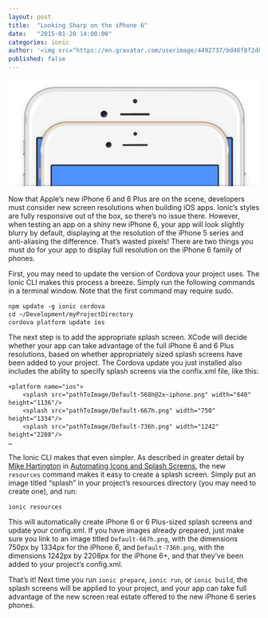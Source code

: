 ```yaml
---
layout: post
title:  "Looking Sharp on the iPhone 6"
date:   "2015-01-20 14:00:00"
categories: ionic
author: '<img src="https://en.gravatar.com/userimage/4492737/bd46f8f2d8d12133c4df6c0441bc7ef1.jpg" class="author-icon"><a href="http://twitter.com/perrygovier" target="_blank">@perrygovier</a>'
published: false
---
```


![Cordova on the iPhone 6](/img/blog/iphones-header.png)

Now that Apple’s new iPhone 6 and 6 Plus are on the scene, developers must consider new screen resolutions when building iOS apps. Ionic’s styles are fully responsive out of the box, so there’s no issue there. However, when testing an app on a shiny new iPhone 6, your app will look slightly blurry by default, displaying at the resolution of the iPhone 5 series and anti-aliasing the difference. That’s wasted pixels! There are two things you must do for your app to display full resolution on the iPhone 6 family of phones.

<!-- more -->

First, you may need to update the version of Cordova your project uses. The Ionic CLI makes this process a breeze. Simply run the following commands in a terminal window. Note that the first command may require sudo.
```
npm update -g ionic cordova
cd ~/Development/myProjectDirectory
cordova platform update ios
```

The next step is to add the appropriate splash screen. XCode will decide whether your app can take advantage of the full iPhone 6 and 6 Plus resolutions, based on whether appropriately sized splash screens have been added to your project. The Cordova update you just installed also includes the ability to specify splash screens via the confix.xml file, like this:
```
<platform name="ios">
    <splash src="pathToImage/Default-568h@2x~iphone.png" width="640" height="1136"/>
    <splash src="pathToImage/Default-667h.png" width="750" height="1334"/>
    <splash src="pathToImage/Default-736h.png" width="1242" height="2208"/>
…
```

The Ionic CLI makes that even simpler. As described in greater detail by [Mike Hartington](https://twitter.com/mhartington) in [Automating Icons and Splash Screens](http://ionicframework.com/blog/automating-icons-and-splash-screens/), the new `resources` command makes it easy to create a splash screen. Simply put an image titled “splash” in your project’s resources directory (you may need to create one), and run:
```
ionic resources
```

This will automatically create iPhone 6 or 6 Plus-sized splash screens and update your config.xml. If you have images already prepared, just make sure you link to an image titled `Default-667h.png`, with the dimensions 750px by 1334px for the iPhone 6, and `Default-736h.png`, with the dimensions 1242px by 2208px for the iPhone 6+, and that they’ve been added to your project’s config.xml.

That’s it! Next time you run `ionic prepare`, `ionic run`, or `ionic build`, the splash screens will be applied to your project, and your app can take full advantage of the new screen real estate offered to the new iPhone 6 series phones.




